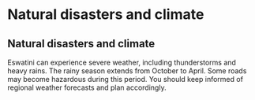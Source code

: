 # Natural disasters and climate

## Natural disasters and climate

Eswatini can experience severe weather, including thunderstorms and heavy rains. The rainy season extends from October to April. Some roads may become hazardous during this period. You should keep informed of regional weather forecasts and plan accordingly.